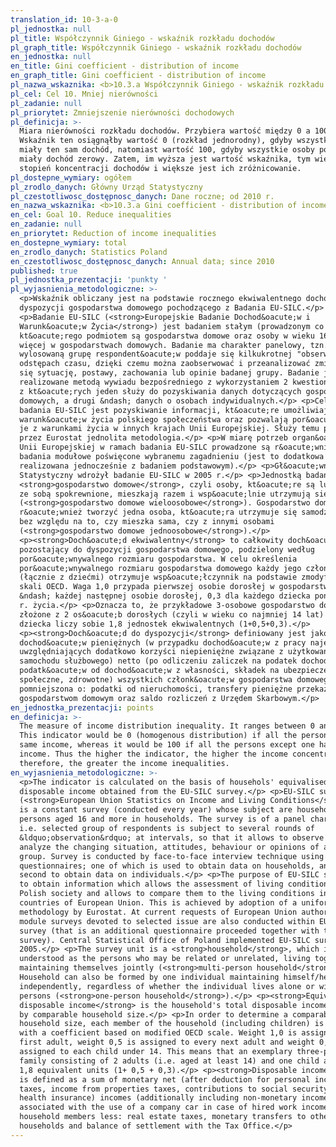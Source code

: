 ```yaml
---
translation_id: 10-3-a-0
pl_jednostka: null
pl_title: Współczynnik Giniego - wskaźnik rozkładu dochodów
pl_graph_title: Współczynnik Giniego - wskaźnik rozkładu dochodów
en_jednostka: null
en_title: Gini coefficient - distribution of income
en_graph_title: Gini coefficient - distribution of income
pl_nazwa_wskaznika: <b>10.3.a Współczynnik Giniego - wskaźnik rozkładu dochodów</b>
pl_cel: Cel 10. Mniej nierówności
pl_zadanie: null
pl_priorytet: Zmniejszenie nierówności dochodowych
pl_definicja: >-
  Miara nierówności rozkładu dochodów. Przybiera wartość między 0 a 100.
  Wskaźnik ten osiągnąłby wartość 0 (rozkład jednorodny), gdyby wszystkie osoby
  miały ten sam dochód, natomiast wartość 100, gdyby wszystkie osoby poza jedną
  miały dochód zerowy. Zatem, im wyższa jest wartość wskaźnika, tym większy jest
  stopień koncentracji dochodów i większe jest ich zróżnicowanie.
pl_dostepne_wymiary: ogółem
pl_zrodlo_danych: Główny Urząd Statystyczny
pl_czestotliwosc_dostępnosc_danych: Dane roczne; od 2010 r.
en_nazwa_wskaznika: <b>10.3.a Gini coefficient - distribution of income</b>
en_cel: Goal 10. Reduce inequalities
en_zadanie: null
en_priorytet: Reduction of income inequalities
en_dostepne_wymiary: total
en_zrodlo_danych: Statistics Poland
en_czestotliwosc_dostępnosc_danych: Annual data; since 2010
published: true
pl_jednostka_prezentacji: 'punkty '
pl_wyjasnienia_metodologiczne: >-
  <p>Wskaźnik obliczany jest na podstawie rocznego ekwiwalentnego dochodu do
  dyspozycji gospodarstwa domowego pochodzącego z Badania EU-SILC.</p>
  <p>Badanie EU-SILC (<strong>Europejskie Badanie Dochod&oacute;w i
  Warunk&oacute;w Życia</strong>) jest badaniem stałym (prowadzonym co roku),
  kt&oacute;rego podmiotem są gospodarstwa domowe oraz osoby w wieku 16 lat i
  więcej w gospodarstwach domowych. Badanie ma charakter panelowy, tzn.
  wylosowaną grupę respondent&oacute;w poddaje się kilkukrotnej "obserwacji" w
  odstępach czasu, dzięki czemu można zaobserwować i przeanalizować zmieniającą
  się sytuację, postawy, zachowania lub opinie badanej grupy. Badanie jest
  realizowane metodą wywiadu bezpośredniego z wykorzystaniem 2 kwestionariuszy;
  z kt&oacute;rych jeden służy do pozyskiwania danych dotyczących gospodarstw
  domowych, a drugi &ndash; danych o osobach indywidualnych.</p> <p>Celem
  badania EU-SILC jest pozyskiwanie informacji, kt&oacute;re umożliwiają ocenę
  warunk&oacute;w życia polskiego społeczeństwa oraz pozwalają por&oacute;wnać
  je z warunkami życia w innych krajach Unii Europejskiej. Służy temu przyjęta
  przez Eurostat jednolita metodologia.</p> <p>W miarę potrzeb organ&oacute;w
  Unii Europejskiej w ramach badania EU-SILC prowadzone są r&oacute;wnież
  badania modułowe poświęcone wybranemu zagadnieniu (jest to dodatkowa ankieta
  realizowana jednocześnie z badaniem podstawowym).</p> <p>Gł&oacute;wny Urząd
  Statystyczny wdrożył badanie EU-SILC w 2005 r.</p> <p>Jednostką badania jest
  <strong>gospodarstwo domowe</strong>, czyli osoby, kt&oacute;re są lub nie są
  ze sobą spokrewnione, mieszkają razem i wsp&oacute;lnie utrzymują się
  (<strong>gospodarstwo domowe wieloosobowe</strong>). Gospodarstwo domowe może
  r&oacute;wnież tworzyć jedna osoba, kt&oacute;ra utrzymuje się samodzielnie,
  bez względu na to, czy mieszka sama, czy z innymi osobami
  (<strong>gospodarstwo domowe jednoosobowe</strong>).</p>
  <p><strong>Doch&oacute;d ekwiwalentny</strong> to całkowity doch&oacute;d
  pozostający do dyspozycji gospodarstwa domowego, podzielony według
  por&oacute;wnywalnego rozmiaru gospodarstwa. W celu określenia
  por&oacute;wnywalnego rozmiaru gospodarstwa domowego każdy jego członek
  (łącznie z dziećmi) otrzymuje wsp&oacute;łczynnik na podstawie zmodyfikowanej
  skali OECD. Waga 1,0 przypada pierwszej osobie dorosłej w gospodarstwie, 0,5
  &ndash; każdej następnej osobie dorosłej, 0,3 dla każdego dziecka poniżej 14
  r. życia.</p> <p>Oznacza to, że przykładowe 3-osobowe gospodarstwo domowe
  złożone z 2 os&oacute;b dorosłych (czyli w wieku co najmniej 14 lat) i jednego
  dziecka liczy sobie 1,8 jednostek ekwiwalentnych (1+0,5+0,3).</p>
  <p><strong>Doch&oacute;d do dyspozycji</strong> definiowany jest jako suma
  dochod&oacute;w pieniężnych (w przypadku dochod&oacute;w z pracy najemnej
  uwzględniających dodatkowo korzyści niepieniężne związane z użytkowaniem
  samochodu służbowego) netto (po odliczeniu zaliczek na podatek dochodowy,
  podatk&oacute;w od dochod&oacute;w z własności, składek na ubezpieczenie
  społeczne, zdrowotne) wszystkich członk&oacute;w gospodarstwa domowego
  pomniejszona o: podatki od nieruchomości, transfery pieniężne przekazane innym
  gospodarstwom domowym oraz saldo rozliczeń z Urzędem Skarbowym.</p>
en_jednostka_prezentacji: points
en_definicja: >-
  The measure of income distribution inequality. It ranges between 0 and 100).
  This indicator would be 0 (homogenous distribution) if all the persons had the
  same income, whereas it would be 100 if all the persons except one had zero
  income. Thus the higher the indicator, the higher the income concentration and
  therefore, the greater the income inequalities.
en_wyjasnienia_metodologiczne: >-
  <p>The indicator is calculated on the basis of househols' equivalised
  disposable income obtained from the EU-SILC survey.</p> <p>EU-SILC survey
  (<strong>European Union Statistics on Income and Living Conditions</strong>)
  is a constant survey (conducted every year) whose subject are households and
  persons aged 16 and more in households. The survey is of a panel character,
  i.e. selected group of respondents is subject to several rounds of
  &ldquo;observation&rdquo; at intervals, so that it allows to observe and
  analyze the changing situation, attitudes, behaviour or opinions of a surveyed
  group. Survey is conducted by face-to-face interview technique using 2
  questionnaires; one of which is used to obtain data on households, and the
  second to obtain data on individuals.</p> <p>The purpose of EU-SILC survey is
  to obtain information which allows the assessment of living conditions of
  Polish society and allows to compare them to the living conditions in other
  countries of European Union. This is achieved by adoption of a uniform
  methodology by Eurostat. At current requests of European Union authorities,
  module surveys devoted to selected issue are also conducted within EU-SILC
  survey (that is an additional questionnaire proceeded together with the basic
  survey). Central Statistical Office of Poland implemented EU-SILC survey in
  2005.</p> <p>The survey unit is a <strong>household</strong>, which is
  understood as the persons who may be related or unrelated, living together and
  maintaining themselves jointly (<strong>multi-person household</strong>).
  Household can also be formed by one individual maintaining himself/herself
  independently, regardless of whether the individual lives alone or with other
  persons (<strong>one-person household</strong>).</p> <p><strong>Equivalised
  disposable income</strong> is the household's total disposable income, divided
  by comparable household size.</p> <p>In order to determine a comparable
  household size, each member of the household (including children) is assigned
  with a coefficient based on modified OECD scale. Weight 1,0 is assigned to the
  first adult, weight 0,5 is assigned to every next adult and weight 0,3 is
  assigned to each child under 14. This means that an exemplary three-person
  family consisting of 2 adults (i.e. aged at least 14) and one child amounts to
  1,8 equivalent units (1+ 0,5 + 0,3).</p> <p><strong>Disposable income</strong>
  is defined as a sum of monetary net (after deduction for personal income
  taxes, income from properties taxes, contributions to social security and
  health insurance) incomes (additionally including non-monetary income
  associated with the use of a company car in case of hired work income) of all
  household members less: real estate taxes, monetary transfers to other
  households and balance of settlement with the Tax Office.</p>
---
```

